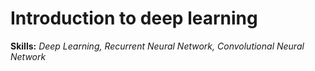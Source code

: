 # Introduction to deep learning

**Skills:** _Deep Learning, Recurrent Neural Network, Convolutional Neural Network_
